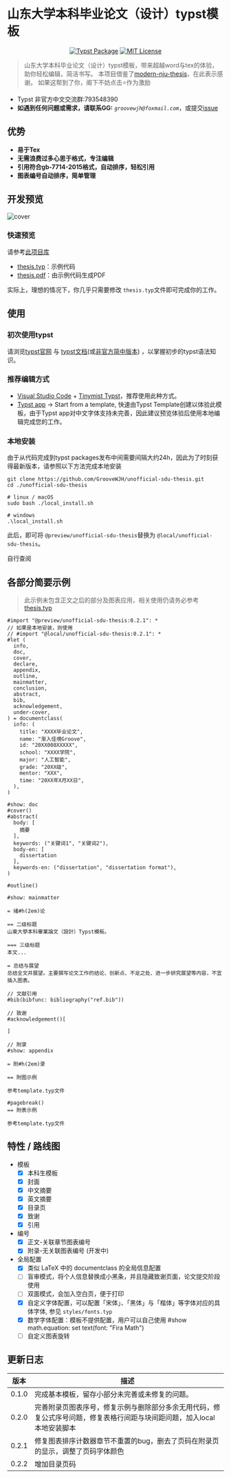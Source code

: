 # 山东大学本科毕业论文（设计）typst模板

<p align="center", >
  <a href="https://typst.app/universe/package/unofficial-sdu-thesis"><img src="https://img.shields.io/badge/version-0.2.2-3230E3?style=for-the-badge" alt="Typst Package"></a>
  <a href="https://github.com/GrooveWJH/unofficial-sdu-thesis/blob/main/src/latest/LICENSE"><img src="https://img.shields.io/badge/license-MIT-red?style=for-the-badge" alt="MIT License"></a>
</p>

> 山东大学本科毕业论文（设计）typst模板，带来超越word与tex的体验，助你轻松编辑，简洁书写。
> 本项目借鉴了[modern-nju-thesis](https://typst.app/universe/package/modern-nju-thesis)，在此表示感谢。
> 如果这帮到了你，阁下不妨点击⭐️作为激励

- Typst 非官方中文交流群:793548390
- **如遇到任何问题或需求，请联系GG:** _`groovewjh@foxmail.com`_，或提交[issue](https://github.com/GrooveWJH/unofficial-sdu-thesis/issues)

## 优势

- **易于Tex**
- **无需浪费过多心思于格式，专注编辑**
- **引用符合gb-7714-2015格式，自动排序，轻松引用**
- **图表编号自动排序，简单管理**

## 开发预览

![cover](https://img.z4a.net/images/2025/03/19/cover.png)

### 快速预览

请参考[此项目库](https://github.com/GrooveWJH/unofficial-sdu-thesis)

- [thesis.typ](https://github.com/GrooveWJH/unofficial-sdu-thesis/blob/main/src/latest/template/thesis.typ)：示例代码
- [thesis.pdf](https://github.com/GrooveWJH/unofficial-sdu-thesis/blob/main/src/latest/template/thesis.pdf)：由示例代码生成PDF

实际上，理想的情况下，你几乎只需要修改 `thesis.typ`文件即可完成你的工作。

## 使用

### 初次使用typst

请浏览[typst官网](https://typst.app/docs/) 与 [typst文档](https://typst.app/docs/)(或[非官方简中版本](https://typst-doc-cn.github.io/docs/)) ，以掌握初步的typst语法知识。

### 推荐编辑方式

- [Visual Studio Code](https://visualstudio.microsoft.com/) + [Tinymist Typst](https://marketplace.visualstudio.com/items?itemName=myriad-dreamin.tinymist)，推荐使用此种方式。
- [Typst app](https://typst.app/universe/package/unofficial-sdu-thesis) -> Start from a template, 快速由Typst Template创建以体验此模板，由于Typst app对中文字体支持未完善，因此建议预览体验后使用本地编辑完成您的工作。

### 本地安装

由于从代码完成到typst packages发布中间需要间隔大约24h，因此为了时刻获得最新版本，请参照以下方法完成本地安装

```shell
git clone https://github.com/GrooveWJH/unofficial-sdu-thesis.git
cd ./unofficial-sdu-thesis

# linux / macOS
sudo bash ./local_install.sh

# windows
.\local_install.sh
```

此后，即可将 `@preview/unofficial-sdu-thesis`替换为 `@local/unofficial-sdu-thesis`。

自行查阅

## 各部分简要示例

> 此示例未包含正文之后的部分及图表应用，相关使用仍请务必参考[thesis.typ](https://github.com/GrooveWJH/unofficial-sdu-thesis/blob/main/src/latest/template/thesis.typ)

```
#import "@preview/unofficial-sdu-thesis:0.2.1": *
// 如果是本地安装，则使用
// #import "@local/unofficial-sdu-thesis:0.2.1": *
#let (
  info,
  doc,
  cover,
  declare,
  appendix,
  outline,
  mainmatter,
  conclusion,
  abstract,
  bib,
  acknowledgement,
  under-cover,
) = documentclass(
  info: (
    title: "XXXX毕业论文",
    name: "渐入佳境Groove",
    id: "20XX008XXXXX",
    school: "XXXX学院",
    major: "人工智能",
    grade: "20XX级",
    mentor: "XXX",
    time: "20XX年X月XX日",
  ),
)

#show: doc
#cover()
#abstract(
  body: [
    摘要
  ],
  keywords: ("关键词1", "关键词2"),
  body-en: [
    dissertation
  ],
  keywords-en: ("dissertation", "dissertation format"),
)

#outline()

#show: mainmatter

= 绪#h(2em)论

== 二级标题
山東大學本科畢業論文（設計）Typst模板。

=== 三级标题
本文...

= 总结与展望
总结全文并展望。主要撰写论文工作的结论、创新点、不足之处、进一步研究展望等内容，不宜插入图表。

// 文献引用
#bib(bibfunc: bibliography("ref.bib"))

// 致谢
#acknowledgement()[

]

// 附录
#show: appendix

= 附#h(2em)录

== 附图示例

参考template.typ文件

#pagebreak()
== 附表示例

参考template.typ文件

```

## 特性 / 路线图

- 模板
  - [X] 本科生模板
  - [X] 封面
  - [X] 中文摘要
  - [X] 英文摘要
  - [X] 目录页
  - [X] 致谢
  - [X] 引用
- 编号
  - [X] 正文-关联章节图表编号
  - [X] 附录-无关联图表编号 (开发中)
- 全局配置
  - [X] 类似 LaTeX 中的 documentclass 的全局信息配置
  - [ ] 盲审模式，将个人信息替换成小黑条，并且隐藏致谢页面，论文提交阶段使用
  - [ ] 双面模式，会加入空白页，便于打印
  - [X] 自定义字体配置，可以配置「宋体」、「黑体」与「楷体」等字体对应的具体字体, 参见 `styles/fonts.typ`
  - [X] 数学字体配置：模板不提供配置，用户可以自己使用 #show math.equation: set text(font: "Fira Math")
  - [ ] 自定义图表旋转

## 更新日志

| 版本  | 描述                                                                                                                    |
| ----- | ----------------------------------------------------------------------------------------------------------------------- |
| 0.1.0 | 完成基本模板，留存小部分未完善或未修复的问题。                                                                          |
| 0.2.0 | 完善附录页图表序号，修复示例与删除部分多余无用代码，修复公式序号问题，修复表格行间距与块间距问题，加入local本地安装脚本 |
| 0.2.1 | 修复图表排序计数器章节不重置的bug，删去了页码在附录页的显示，调整了页码字体颜色                                         |
| 0.2.2 | 增加目录页码                                                                                                            |
